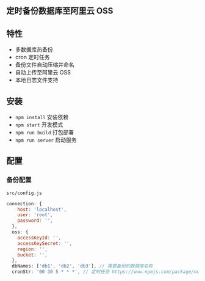 ## 定时备份数据库至阿里云 OSS

## 特性

- 多数据库热备份
- cron 定时任务
- 备份文件自动压缩并命名
- 自动上传至阿里云 OSS
- 本地日志文件支持

## 安装

- `npm install` 安装依赖
- `npm start` 开发模式
- `npm run build` 打包部署
- `npm run server` 启动服务

## 配置

### 备份配置

`src/config.js`

```js
connection: {
    host: 'localhost',
    user: 'root',
    password: '',
  },
  oss: {
    accessKeyId: '',
    accessKeySecret: '',
    region: '',
    bucket: '',
  },
  dbNames: ['db1', 'db2', 'db3'], // 需要备份的数据库名称
  cronStr: '00 30 5 * * *', // 定时任务 https://www.npmjs.com/package/node-cron#allowed-fields
```
